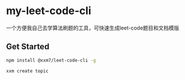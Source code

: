 # my-leet-code-cli
一个方便我自己去学算法刷题的工具，可快速生成leet-code题目和文档模版

## Get Started
```zsh
npm install @xxm7/leet-code-cli -g

xxm create topic
```